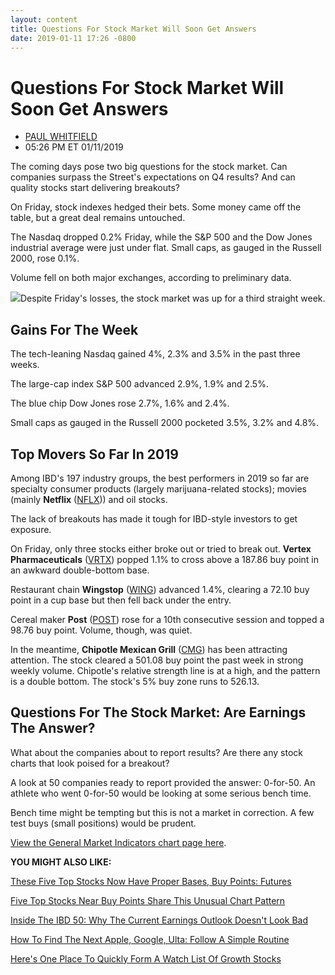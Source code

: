 ```yaml
---
layout: content
title: Questions For Stock Market Will Soon Get Answers
date: 2019-01-11 17:26 -0800
---
```



Questions For Stock Market Will Soon Get Answers
=================================================




* [PAUL WHITFIELD](https://www.investors.com/author/whitfieldp/ "Posts by PAUL WHITFIELD")
* 05:26 PM ET 01/11/2019




The coming days pose two big questions for the stock market. Can companies surpass the Street's expectations on Q4 results? And can quality stocks start delivering breakouts?




On Friday, stock indexes hedged their bets. Some money came off the table, but a great deal remains untouched.


The Nasdaq dropped 0.2% Friday, while the S&P 500 and the Dow Jones industrial average were just under flat. Small caps, as gauged in the Russell 2000, rose 0.1%.


Volume fell on both major exchanges, according to preliminary data.


![](https://www.investors.com/wp-content/uploads/2019/01/MP011119-300x296.jpg)Despite Friday's losses, the stock market was up for a third straight week.


Gains For The Week
------------------


The tech-leaning Nasdaq gained 4%, 2.3% and 3.5% in the past three weeks.


The large-cap index S&P 500 advanced 2.9%, 1.9% and 2.5%.


The blue chip Dow Jones rose 2.7%, 1.6% and 2.4%.


Small caps as gauged in the Russell 2000 pocketed 3.5%, 3.2% and 4.8%.


Top Movers So Far In 2019
-------------------------


Among IBD's 197 industry groups, the best performers in 2019 so far are specialty consumer products (largely marijuana-related stocks); movies (mainly **Netflix** ([NFLX](https://research.investors.com/quote.aspx?symbol=NFLX))) and oil stocks.


The lack of breakouts has made it tough for IBD-style investors to get exposure.


On Friday, only three stocks either broke out or tried to break out. **Vertex Pharmaceuticals** ([VRTX](https://research.investors.com/quote.aspx?symbol=VRTX)) popped 1.1% to cross above a 187.86 buy point in an awkward double-bottom base.


Restaurant chain **Wingstop** ([WING](https://research.investors.com/quote.aspx?symbol=WING)) advanced 1.4%, clearing a 72.10 buy point in a cup base but then fell back under the entry.


Cereal maker **Post** ([POST](https://research.investors.com/quote.aspx?symbol=POST)) rose for a 10th consecutive session and topped a 98.76 buy point. Volume, though, was quiet.


In the meantime, **Chipotle Mexican Grill** ([CMG](https://research.investors.com/quote.aspx?symbol=CMG)) has been attracting attention. The stock cleared a 501.08 buy point the past week in strong weekly volume. Chipotle's relative strength line is at a high, and the pattern is a double bottom. The stock's 5% buy zone runs to 526.13.


Questions For The Stock Market: Are Earnings The Answer?
--------------------------------------------------------


What about the companies about to report results? Are there any stock charts that look poised for a breakout?


A look at 50 companies ready to report provided the answer: 0-for-50. An athlete who went 0-for-50 would be looking at some serious bench time.


Bench time might be tempting but this is not a market in correction. A few test buys (small positions) would be prudent.


[View the General Market Indicators chart page here](https://www.investors.com/wp-content/uploads/2019/01/GMI_011419.pdf).


**YOU MIGHT ALSO LIKE:**


[These Five Top Stocks Now Have Proper Bases, Buy Points: Futures](https://www.investors.com/market-trend/stock-market-today/dow-jones-futures-cisco-stock-workday-stock-mcdonalds-stock-market-rally/)


[Five Top Stocks Near Buy Points Share This Unusual Chart Pattern](https://www.investors.com/research/microsoft-stock-visa-stock-mastercard-stock-intuitive-surgical-stock-market-lesson/)


[Inside The IBD 50: Why The Current Earnings Outlook Doesn't Look Bad](https://www.investors.com/stock-lists/ibd-50/growth-stocks-biggest-earnings-sales/)


[How To Find The Next Apple, Google, Ulta: Follow A Simple Routine](https://www.investors.com/research/how-to-invest-in-the-stock-market-start-with-a-simple-routine/)


[Here's One Place To Quickly Form A Watch List Of Growth Stocks](https://www.investors.com/category/stock-lists/stocks-near-a-buy-zone/)


 




